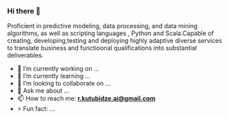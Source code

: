### Hi there 👋

Proficient in predictive modeling, data processing, and data mining algorithms, as well as scripting languages , Python and Scala.Capable of creating, developing,testing and deploying highly adaptive diverse services to translate business and functioonal qualifications into substantial deliverables.

- 🔭 I’m currently working on ...
- 🌱 I’m currently learning ...
- 👯 I’m looking to collaborate on ...
- 💬 Ask me about ...
- 📫 How to reach me: **r.kutubidze.ai@gmail.com**
- ⚡ Fun fact: ...

